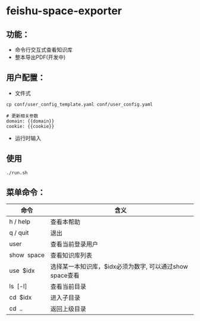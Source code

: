 # feishu-space-exporter
## 功能：
- 命令行交互式查看知识库
- 整本导出PDF(开发中)

## 用户配置：
- 文件式
```
cp conf/user_config_template.yaml conf/user_config.yaml
```
```
# 更新相关参数
domain: {{domain}}
cookie: {{cookie}}
```
- 运行时输入

## 使用
```
./run.sh
```
## 菜单命令：
|  命令   | 含义  |
|  ----  | ----  |
| h / help  | 查看本帮助 |
| q / quit  | 退出 |
| user | 查看当前登录用户|
| show&nbsp;&nbsp;space | 查看知识库列表|
| use&nbsp;&nbsp;$idx | 选择某一本知识库，$idx必须为数字, 可以通过show space查看| 选项|
| ls&nbsp;&nbsp;[-l] | 查看当前目录|
| cd&nbsp;&nbsp;$idx | 进入子目录|
| cd&nbsp;&nbsp;.. | 返回上级目录|

